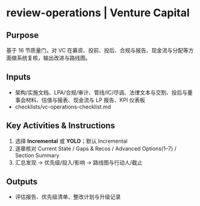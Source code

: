 # review-operations | Venture Capital

<!-- BMAD Task Spec -->

## Purpose

基于 16 节质量门，对 VC 在募资、投前、投后、合规与报告、现金流与分配等方面做系统复核，输出改进与路线图。

## Inputs

- 架构/实施文档、LPA/合规/审计、管线/IC/尽调、法律文本与交割、投后与董事会材料、估值与报表、现金流与 LP 报告、KPI 仪表板
- checklists/vc-operations-checklist.md

## Key Activities & Instructions

1. 选择 **Incremental** 或 **YOLO**；默认 Incremental
2. 逐章核对 Current State / Gaps & Recos / Advanced Options(1–7) / Section Summary
3. 汇总发现 → 优先级/投入/影响 → 路线图与行动人/截止

## Outputs

- 评估报告、优先级清单、整改计划与升级记录
